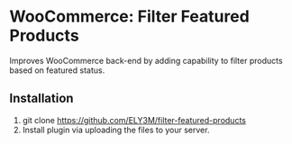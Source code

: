 # WooCommerce: Filter Featured Products
Improves WooCommerce back-end by adding capability to filter products based on featured status.

## Installation

1. git clone https://github.com/ELY3M/filter-featured-products
2. Install plugin via uploading the files to your server.

